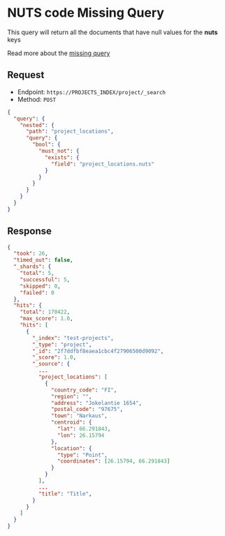 # NUTS code Missing Query

This query will return all the documents that have null values for the **nuts** keys

Read more about the [missing query](https://www.elastic.co/guide/en/elasticsearch/reference/current/query-dsl-exists-query.html#_literal_missing_literal_query)

## Request

* Endpoint: `https://PROJECTS_INDEX/project/_search`
* Method: `POST`

```json
{
  "query": {
    "nested": {
      "path": "project_locations",
      "query": {
        "bool": {
          "must_not": {
            "exists": {
              "field": "project_locations.nuts"
            }
          }
        }
      }
    }
  }
}
```

## Response

```json
{
  "took": 26,
  "timed_out": false,
  "_shards": {
    "total": 5,
    "successful": 5,
    "skipped": 0,
    "failed": 0
  },
  "hits": {
    "total": 170422,
    "max_score": 1.0,
    "hits": [
      {
        "_index": "test-projects",
        "_type": "project",
        "_id": "2f7ddfbf8eaea1cbc4f27906500d9092",
        "_score": 1.0,
        "_source": {
          ...
          "project_locations": [
            {
              "country_code": "FI",
              "region": "",
              "address": "Jokelantie 1654",
              "postal_code": "97675",
              "town": "Narkaus",
              "centroid": {
                "lat": 66.291843,
                "lon": 26.15794
              },
              "location": {
                "type": "Point",
                "coordinates": [26.15794, 66.291843]
              }
            }
          ],
          ...
          "title": "Title",
        }
      }
    ]
  }
}
```

